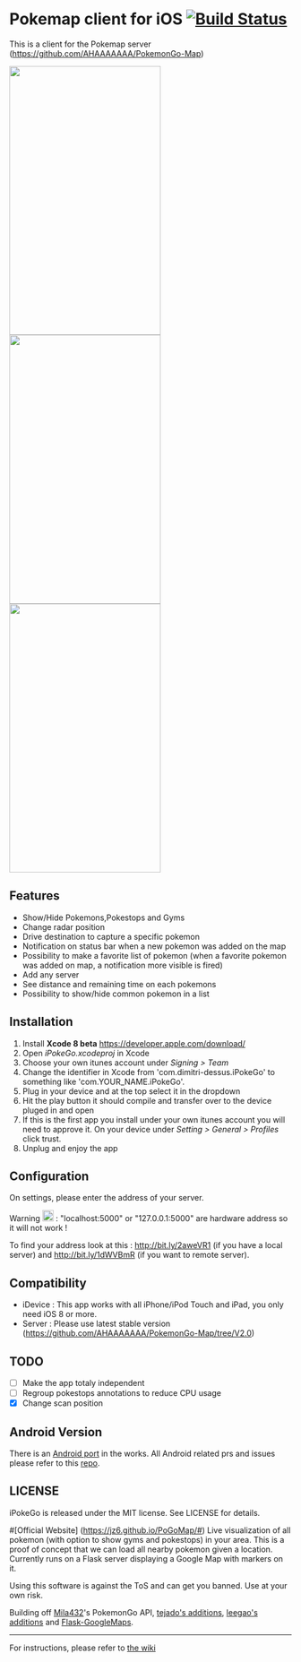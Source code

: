 
# Pokemap client for iOS [![Build Status](https://travis-ci.org/istornz/iPokeGo.svg?branch=master)](https://travis-ci.org/istornz/iPokeGo)
This is a client for the Pokemap server (https://github.com/AHAAAAAAA/PokemonGo-Map)

<img src="http://dimitridessus.fr/img/iPokeGo/iPokeGo4.jpg" width="270" height="480"/>
<img src="http://dimitridessus.fr/img/iPokeGo/iPokeGo5.jpg" width="270" height="480"/>
<img src="http://dimitridessus.fr/img/iPokeGo/iPokeGo3.jpg" width="270" height="480"/>

## Features
- Show/Hide Pokemons,Pokestops and Gyms
- Change radar position
- Drive destination to capture a specific pokemon
- Notification on status bar when a new pokemon was added on the map
- Possibility to make a favorite list of pokemon (when a favorite pokemon was added on map, a notification more visible is fired)
- Add any server
- See distance and remaining time on each pokemons
- Possibility to show/hide common pokemon in a list

## Installation
1. Install **Xcode 8 beta** <https://developer.apple.com/download/>
2. Open *iPokeGo.xcodeproj* in Xcode
3. Choose your own itunes account under *Signing > Team*
4. Change the identifier in Xcode from 'com.dimitri-dessus.iPokeGo' to something like 'com.YOUR_NAME.iPokeGo'. 
5. Plug in your device and at the top select it in the dropdown
6. Hit the play button it should compile and transfer over to the device pluged in and open
7. If this is the first app you install under your own itunes account you will need to approve it. On your device under *Setting > General > Profiles* click trust.
8. Unplug and enjoy the app

## Configuration
On settings, please enter the address of your server.

Warning <img src="http://www.outsourcing-pharma.com/var/plain_site/storage/images/publications/pharmaceutical-science/outsourcing-pharma.com/clinical-development/ab-science-hit-with-fda-warning-letter-over-clinical-trials/10077458-1-eng-GB/AB-Science-hit-with-FDA-warning-letter-over-clinical-trials.png" width="20" height="20"/> : "localhost:5000" or "127.0.0.1:5000" are hardware address so it will not work !

To find your address look at this : http://bit.ly/2aweVR1 (if you have a local server) and http://bit.ly/1dWVBmR (if you want to remote server).

## Compatibility
- iDevice : This app works with all iPhone/iPod Touch and iPad, you only need iOS 8 or more.
- Server : Please use latest stable version (https://github.com/AHAAAAAAA/PokemonGo-Map/tree/V2.0)

## TODO
- [ ] Make the app totaly independent
- [ ] Regroup pokestops annotations to reduce CPU usage
- [x] Change scan position

## Android Version
There is an [Android port](https://github.com/omkarmoghe/Pokemap) in the works. All Android related prs and issues please refer to this [repo](https://github.com/omkarmoghe/Pokemap).

## LICENSE
iPokeGo is released under the MIT license. See LICENSE for details.

#[Official Website] (https://jz6.github.io/PoGoMap/#)
Live visualization of all pokemon (with option to show gyms and pokestops) in your area. This is a proof of concept that we can load all nearby pokemon given a location. Currently runs on a Flask server displaying a Google Map with markers on it.

Using this software is against the ToS and can get you banned. Use at your own risk.

Building off [Mila432](https://github.com/Mila432/Pokemon_Go_API)'s PokemonGo API, [tejado's additions](https://github.com/tejado/pokemongo-api-demo), [leegao's additions](https://github.com/leegao/pokemongo-api-demo/tree/simulation) and [Flask-GoogleMaps](https://github.com/rochacbruno/Flask-GoogleMaps).

---
For instructions, please refer to [the wiki](https://github.com/AHAAAAAAA/PokemonGo-Map/wiki)
